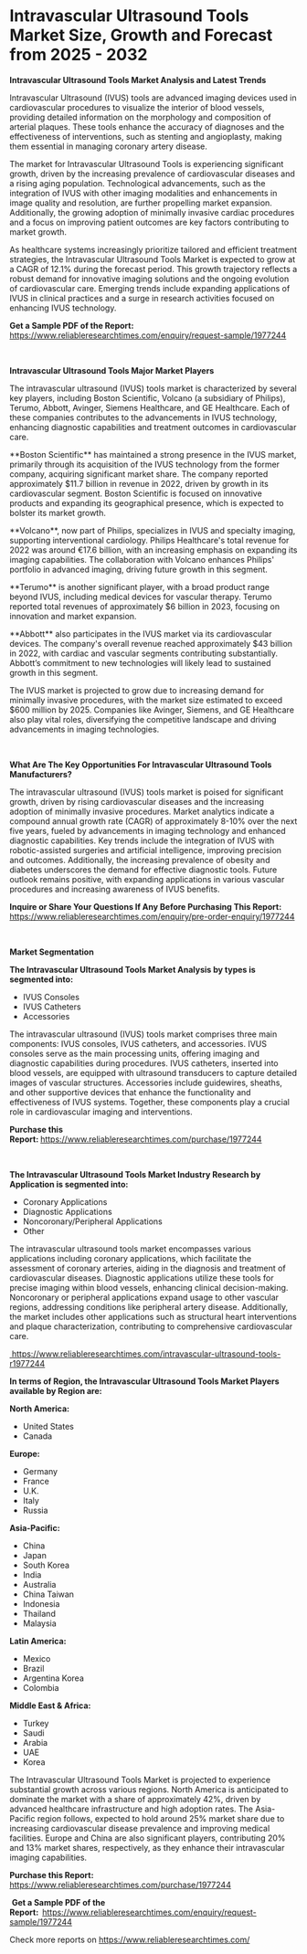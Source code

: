 <p><h1>Intravascular Ultrasound Tools Market Size, Growth and Forecast from 2025 - 2032</h1></p><p><strong>Intravascular Ultrasound Tools Market Analysis and Latest Trends</strong></p>
<p><p>Intravascular Ultrasound (IVUS) tools are advanced imaging devices used in cardiovascular procedures to visualize the interior of blood vessels, providing detailed information on the morphology and composition of arterial plaques. These tools enhance the accuracy of diagnoses and the effectiveness of interventions, such as stenting and angioplasty, making them essential in managing coronary artery disease.</p><p>The market for Intravascular Ultrasound Tools is experiencing significant growth, driven by the increasing prevalence of cardiovascular diseases and a rising aging population. Technological advancements, such as the integration of IVUS with other imaging modalities and enhancements in image quality and resolution, are further propelling market expansion. Additionally, the growing adoption of minimally invasive cardiac procedures and a focus on improving patient outcomes are key factors contributing to market growth.</p><p>As healthcare systems increasingly prioritize tailored and efficient treatment strategies, the Intravascular Ultrasound Tools Market is expected to grow at a CAGR of 12.1% during the forecast period. This growth trajectory reflects a robust demand for innovative imaging solutions and the ongoing evolution of cardiovascular care. Emerging trends include expanding applications of IVUS in clinical practices and a surge in research activities focused on enhancing IVUS technology.</p></p>
<p><strong>Get a Sample PDF of the Report:&nbsp;</strong> <a href="https://www.reliableresearchtimes.com/enquiry/request-sample/1977244?utm_campaign=2196&utm_medium=2&utm_source=Github&utm_content=ia&utm_term=05032025&utm_id=intravascular-ultrasound-tools">https://www.reliableresearchtimes.com/enquiry/request-sample/1977244</a></p>
<p>&nbsp;</p>
<p><strong>Intravascular Ultrasound Tools Major Market Players</strong></p>
<p><p>The intravascular ultrasound (IVUS) tools market is characterized by several key players, including Boston Scientific, Volcano (a subsidiary of Philips), Terumo, Abbott, Avinger, Siemens Healthcare, and GE Healthcare. Each of these companies contributes to the advancements in IVUS technology, enhancing diagnostic capabilities and treatment outcomes in cardiovascular care.</p><p>**Boston Scientific** has maintained a strong presence in the IVUS market, primarily through its acquisition of the IVUS technology from the former company, acquiring significant market share. The company reported approximately $11.7 billion in revenue in 2022, driven by growth in its cardiovascular segment. Boston Scientific is focused on innovative products and expanding its geographical presence, which is expected to bolster its market growth.</p><p>**Volcano**, now part of Philips, specializes in IVUS and specialty imaging, supporting interventional cardiology. Philips Healthcare's total revenue for 2022 was around €17.6 billion, with an increasing emphasis on expanding its imaging capabilities. The collaboration with Volcano enhances Philips' portfolio in advanced imaging, driving future growth in this segment.</p><p>**Terumo** is another significant player, with a broad product range beyond IVUS, including medical devices for vascular therapy. Terumo reported total revenues of approximately $6 billion in 2023, focusing on innovation and market expansion.</p><p>**Abbott** also participates in the IVUS market via its cardiovascular devices. The company's overall revenue reached approximately $43 billion in 2022, with cardiac and vascular segments contributing substantially. Abbott’s commitment to new technologies will likely lead to sustained growth in this segment.</p><p>The IVUS market is projected to grow due to increasing demand for minimally invasive procedures, with the market size estimated to exceed $600 million by 2025. Companies like Avinger, Siemens, and GE Healthcare also play vital roles, diversifying the competitive landscape and driving advancements in imaging technologies.</p></p>
<p>&nbsp;</p>
<p><strong>What Are The Key Opportunities For Intravascular Ultrasound Tools Manufacturers?</strong></p>
<p><p>The intravascular ultrasound (IVUS) tools market is poised for significant growth, driven by rising cardiovascular diseases and the increasing adoption of minimally invasive procedures. Market analytics indicate a compound annual growth rate (CAGR) of approximately 8-10% over the next five years, fueled by advancements in imaging technology and enhanced diagnostic capabilities. Key trends include the integration of IVUS with robotic-assisted surgeries and artificial intelligence, improving precision and outcomes. Additionally, the increasing prevalence of obesity and diabetes underscores the demand for effective diagnostic tools. Future outlook remains positive, with expanding applications in various vascular procedures and increasing awareness of IVUS benefits.</p></p>
<p><strong>Inquire or Share Your Questions If Any Before Purchasing This Report:</strong> <a href="https://www.reliableresearchtimes.com/enquiry/pre-order-enquiry/1977244?utm_campaign=2196&utm_medium=2&utm_source=Github&utm_content=ia&utm_term=05032025&utm_id=intravascular-ultrasound-tools">https://www.reliableresearchtimes.com/enquiry/pre-order-enquiry/1977244</a></p>
<p>&nbsp;</p>
<p><strong>Market Segmentation</strong></p>
<p><strong>The Intravascular Ultrasound Tools Market Analysis by types is segmented into:</strong></p>
<p><ul><li>IVUS Consoles</li><li>IVUS Catheters</li><li>Accessories</li></ul></p>
<p><p>The intravascular ultrasound (IVUS) tools market comprises three main components: IVUS consoles, IVUS catheters, and accessories. IVUS consoles serve as the main processing units, offering imaging and diagnostic capabilities during procedures. IVUS catheters, inserted into blood vessels, are equipped with ultrasound transducers to capture detailed images of vascular structures. Accessories include guidewires, sheaths, and other supportive devices that enhance the functionality and effectiveness of IVUS systems. Together, these components play a crucial role in cardiovascular imaging and interventions.</p></p>
<p><strong>Purchase this Report:&nbsp;</strong><a href="https://www.reliableresearchtimes.com/purchase/1977244?utm_campaign=2196&utm_medium=2&utm_source=Github&utm_content=ia&utm_term=05032025&utm_id=intravascular-ultrasound-tools">https://www.reliableresearchtimes.com/purchase/1977244</a></p>
<p>&nbsp;</p>
<p><strong>The Intravascular Ultrasound Tools Market Industry Research by Application is segmented into:</strong></p>
<p><ul><li>Coronary Applications</li><li>Diagnostic Applications</li><li>Noncoronary/Peripheral Applications</li><li>Other</li></ul></p>
<p><p>The intravascular ultrasound tools market encompasses various applications including coronary applications, which facilitate the assessment of coronary arteries, aiding in the diagnosis and treatment of cardiovascular diseases. Diagnostic applications utilize these tools for precise imaging within blood vessels, enhancing clinical decision-making. Noncoronary or peripheral applications expand usage to other vascular regions, addressing conditions like peripheral artery disease. Additionally, the market includes other applications such as structural heart interventions and plaque characterization, contributing to comprehensive cardiovascular care.</p></p>
<p><a href="https://www.reliableresearchtimes.com/intravascular-ultrasound-tools-r1977244?utm_campaign=2196&utm_medium=2&utm_source=Github&utm_content=ia&utm_term=05032025&utm_id=intravascular-ultrasound-tools">&nbsp;https://www.reliableresearchtimes.com/intravascular-ultrasound-tools-r1977244</a></p>
<p><strong>In terms of Region, the Intravascular Ultrasound Tools Market Players available by Region are:</strong></p>
<p>
    <p> <strong> North America: </strong>
        <ul>
            <li>United States</li>
            <li>Canada</li>
        </ul>
        </p> 
    <p> <strong> Europe: </strong>
        <ul>
            <li>Germany</li>
            <li>France</li>
            <li>U.K.</li>
            <li>Italy</li>
            <li>Russia</li>
        </ul>
        </p> 
    <p> <strong> Asia-Pacific: </strong>
        <ul>
            <li>China</li>
            <li>Japan</li>
            <li>South Korea</li>
            <li>India</li>
            <li>Australia</li>
            <li>China Taiwan</li>
            <li>Indonesia</li>
            <li>Thailand</li>
            <li>Malaysia</li>
        </ul>
        </p> 
    <p> <strong> Latin America: </strong>
        <ul>
            <li>Mexico</li>
            <li>Brazil</li>
            <li>Argentina Korea</li>
            <li>Colombia</li>
        </ul>
        </p> 
    <p> <strong> Middle East & Africa: </strong>
        <ul>
            <li>Turkey</li>
            <li>Saudi</li>
            <li>Arabia</li>
            <li>UAE</li>
            <li>Korea</li>
        </ul>
    </p>
    </p>
<p><p>The Intravascular Ultrasound Tools Market is projected to experience substantial growth across various regions. North America is anticipated to dominate the market with a share of approximately 42%, driven by advanced healthcare infrastructure and high adoption rates. The Asia-Pacific region follows, expected to hold around 25% market share due to increasing cardiovascular disease prevalence and improving medical facilities. Europe and China are also significant players, contributing 20% and 13% market shares, respectively, as they enhance their intravascular imaging capabilities.</p></p>
<p><strong>Purchase this Report: </strong><a href="https://www.reliableresearchtimes.com/purchase/1977244?utm_campaign=2196&utm_medium=2&utm_source=Github&utm_content=ia&utm_term=05032025&utm_id=intravascular-ultrasound-tools">https://www.reliableresearchtimes.com/purchase/1977244</a></p>
<p>&nbsp;<strong>Get a Sample PDF of the Report:&nbsp;&nbsp;</strong><a href="https://www.reliableresearchtimes.com/enquiry/request-sample/1977244?utm_campaign=2196&utm_medium=2&utm_source=Github&utm_content=ia&utm_term=05032025&utm_id=intravascular-ultrasound-tools">https://www.reliableresearchtimes.com/enquiry/request-sample/1977244</a></p>
<p><strong></strong></p>
<p>Check more reports on <a href="https://www.reliableresearchtimes.com/?utm_campaign=2196&utm_medium=2&utm_source=Github&utm_content=ia&utm_term=05032025&utm_id=intravascular-ultrasound-tools">https://www.reliableresearchtimes.com/</a></p>